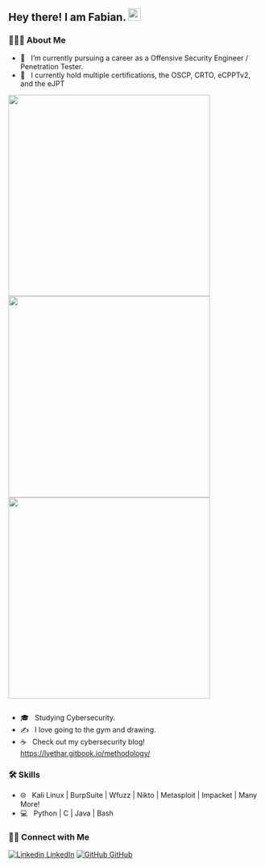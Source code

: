 <h2> Hey there! I am Fabian. <img src="https://github.com/souvikguria98/souvikguria98/blob/master/Hi.gif" width="25"></h2>


<h3> 👨🏻‍💻 About Me </h3>

- 🔭 &nbsp; I’m currently pursuing a career as a Offensive Security Engineer / Penetration Tester.
- 🤔 &nbsp; I currently hold multiple certifications, the OSCP, CRTO, eCPPTv2, and the eJPT 
<img src="https://api.accredible.com/v1/frontend/credential_website_embed_image/certificate/57445520" width="400">
<img src="https://files.gitbook.com/v0/b/gitbook-x-prod.appspot.com/o/spaces%2FyTPWZkKJbJfX8uHiRzmn%2Fuploads%2FwVtzPbAXLY7LBAWcvXJa%2F2022-09-08_13-49.png?alt=media&token=47a29a0c-2734-41fc-8ced-8412f77a2aaf" width="400">
<img src="https://2989703747-files.gitbook.io/~/files/v0/b/gitbook-x-prod.appspot.com/o/spaces%2FyTPWZkKJbJfX8uHiRzmn%2Fuploads%2FvblwqV3KnydFj8pPMgae%2F2022-08-30_20-15.png?alt=media&token=2562fc66-818f-4317-aea3-10cab2463608" width="400">
<figure><img src="https://files.gitbook.com/v0/b/gitbook-x-prod.appspot.com/o/spaces%2FyTPWZkKJbJfX8uHiRzmn%2Fuploads%2FGsSOvD2Er0fvmt0uPnuH%2F2023-01-25%2010_32_56-Red%20Team%20Operator%20-%20Canvas%20Badges.png?alt=media&token=aaad2fff-bb74-4e7f-8b62-2ec62bb3b229" alt=""><figcaption></figcaption></figure>

- 🎓 &nbsp; Studying Cybersecurity.
- ✍️ &nbsp; I love going to the gym and drawing.
- ☕ &nbsp; Check out my cybersecurity blog! https://lyethar.gitbook.io/methodology/  

<h3>🛠 Skills</h3>


- 🌐 &nbsp; Kali Linux | BurpSuite | Wfuzz | Nikto | Metasploit | Impacket | Many More!
- 💻 &nbsp; Python | C | Java | Bash



<h3> 🤝🏻 Connect with Me </h3>

[![Linkedin](https://i.stack.imgur.com/gVE0j.png) LinkedIn](https://www.linkedin.com/in/fabian-crespo-5aa803228/) [![GitHub](https://i.stack.imgur.com/tskMh.png) GitHub](https://github.com/lyethar)
